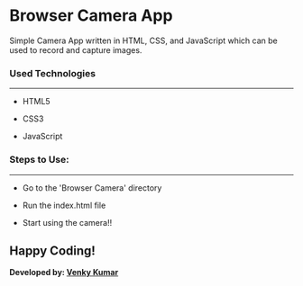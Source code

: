 <h1>Browser Camera App</h1>

<p>Simple Camera App written in HTML, CSS, and JavaScript which can be used to record and capture images.</p>

### Used Technologies
---
- HTML5

- CSS3

- JavaScript

### Steps to Use:

---
- Go to the 'Browser Camera' directory

- Run the index.html file

- Start using the camera!!

## Happy Coding!

<strong>Developed by: <a href="https://github.com/BoddepallyVenkatesh06">Venky Kumar</a>